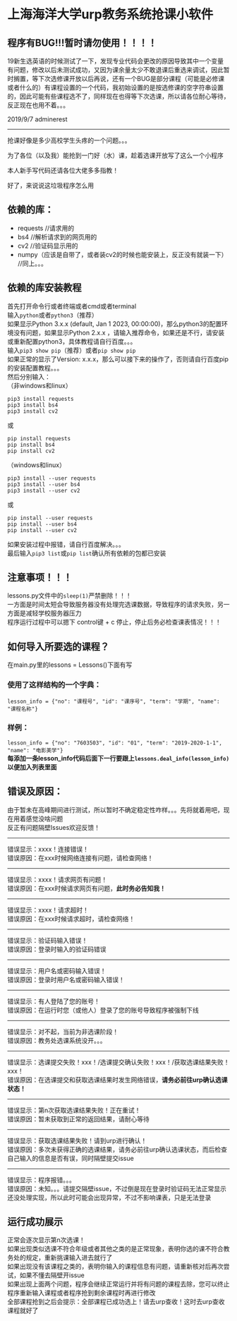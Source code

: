 # 上海海洋大学urp教务系统抢课小软件
## 程序有BUG!!!暂时请勿使用！！！！
19新生选英语的时候测试了一下，发现专业代码会更改的原因导致其中一个变量有问题，修改以后未测试成功，又因为课余量太少不敢退课后重选来调试，因此暂时搁置，等下次选修课开放以后再说，还有一个BUG是部分课程（可能是必修课或者什么的）有课程设置的一个代码，我初始设置的是按选修课的空字符串设置的，因此可能有些课程选不了，同样现在也得等下次选课，所以请各位耐心等待，反正现在也用不着。。。

2019/9/7 
adminerest

---

抢课好像是多少高校学生头疼的一个问题。。。  

为了各位（以及我）能抢到一门好（水）课，趁着选课开放写了这么一个小程序  

本人新手写代码还请各位大佬多多指教！  

好了，来说说这垃圾程序怎么用  
## 依赖的库：
* requests	//请求用的
* bs4	//解析请求到的网页用的
* cv2	//验证码显示用的
* numpy（应该是自带了，或者装cv2的时候也能安装上，反正没有就装一下）	//同上。。。
## 依赖的库安装教程
首先打开命令行或者终端或者cmd或者terminal  
输入`python`或者`python3`（推荐）  
如果显示Python 3.x.x (default, Jan  1 2023, 00:00:00)，那么python3的配置环境没有问题，如果显示Python 2.x.x ，请输入推荐命令，如果还是不行，请安装或重新配置python3，具体教程请自行百度。。。  
输入`pip3 show pip`（推荐）或者`pip show pip`  
如果正常的显示了Version: x.x.x，那么可以接下来的操作了，否则请自行百度pip的安装配置教程。。。  
然后分别输入：  
（非windows和linux）  
```
pip3 install requests
pip3 install bs4
pip3 install cv2
```
或  
```
pip install requests
pip install bs4
pip install cv2
```
（windows和linux）  
```
pip3 install --user requests
pip3 install --user bs4
pip3 install --user cv2
```
或  
```
pip install --user requests
pip install --user bs4
pip install --user cv2
```
如果安装过程中报错，请自行百度解决。。。  
最后输入`pip3 list`或`pip list`确认所有依赖的包都已安装  
## 注意事项！！！
lessons.py文件中的`sleep(1)`严禁删除！！！  
一方面是时间太短会导致服务器没有处理完选课数据，导致程序的请求失败，另一方面是减轻学校服务器压力  
程序运行过程中可以摁下 control键 + c 停止，停止后务必检查课表情况！！！  
## 如何导入所要选的课程？
在main.py里的lessons = Lessons()下面有写  
### 使用了这样结构的一个字典：  
`lesson_info = {"no": "课程号", "id": "课序号", "term": "学期", "name": "课程名称"}`
### 样例：
`lesson_info = {"no": "7603503", "id": "01", "term": "2019-2020-1-1", "name": "电影美学"}`  
**每添加一条lesson_info代码后面下一行要跟上`lessons.deal_info(lesson_info)`以便加入列表里面**  

## 错误及原因：
由于暂未在高峰期间进行测试，所以暂时不确定稳定性咋样。。。先将就着用吧，现在用着感觉没啥问题  
反正有问题隔壁Issues欢迎反馈！  
- - - -
错误显示：xxxx！连接错误！  
错误原因：在xxx时候网络连接有问题，请检查网络！  
- - - -
错误显示：xxxx！请求网页有问题！  
错误原因：在xxx时候请求网页有问题，**此时务必告知我！**  
- - - -
错误显示：xxxx！请求超时！  
错误原因：在xxx时候请求超时，请检查网络！  
- - - -
错误显示：验证码输入错误！  
错误原因：登录时输入的验证码错误  
- - - -
错误显示：用户名或密码输入错误！  
错误原因：登录时用户名或密码输入错误！  
- - - -
错误显示：有人登陆了您的账号！  
错误原因：在运行时您（或他人）登录了您的账号导致程序被强制下线  
- - - -
错误显示：对不起，当前为非选课阶段！  
错误原因：教务处选课系统没开。。。  
- - - -
错误显示：选课提交失败！xxx！/选课提交确认失败！xxx！/获取选课结果失败！xxx！  
错误原因：在选课提交和获取选课结果时发生网络错误，**请务必前往urp确认选课状态！**  
- - - -
错误显示：第n次获取选课结果失败！正在重试！  
错误原因：暂未获取到正常的返回结果，请耐心等待  
- - - -
错误显示：获取选课结果失败！请到urp进行确认！  
错误原因：多次未获得正确的选课结果，请务必前往urp确认选课状态，而后检查自己输入的信息是否有误，同时隔壁提交issue  
- - - -
错误显示：程序报错。。。  
错误原因：未知。。。请提交隔壁issue，不过倒是现在登录时验证码无法正常显示还没处理实现，所以此时可能会出现异常，不过不影响课表，只是无法登录  
## 运行成功展示
正常会逐次显示第n次选课！  
如果出现类似选课不符合年级或者其他之类的是正常现象，表明你选的课不符合教务处的规定，重新挑课输入进去就行了  
如果出现没有该课程之类的，表明你输入的课程信息有问题，请重新核对后再次尝试，如果不懂去隔壁开issue  
如果出现上面两个问题，程序会继续正常运行并将有问题的课程去除，您可以终止程序重新输入课程或者程序抢到剩余课程时再进行修改  
全部课程抢到之后会提示：全部课程已成功选上！请去urp查收！这时去urp查收课程就好了  
